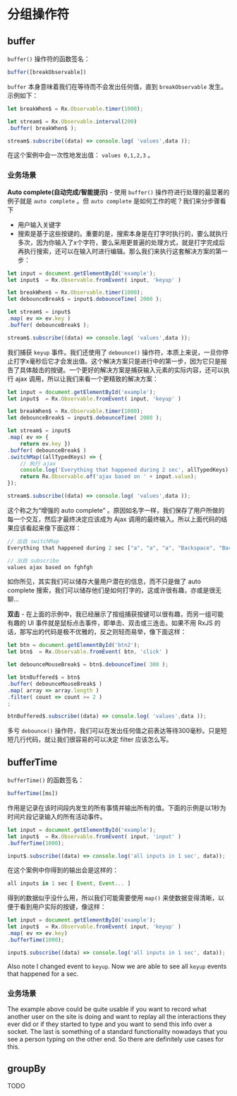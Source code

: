 # 分组操作符

## buffer

`buffer()` 操作符的函数签名：

```javascript
buffer([breakObservable])
```

`buffer` 本身意味着我们在等待而不会发出任何值，直到 `breakObservable` 发生。示例如下：

```javascript
let breakWhen$ = Rx.Observable.timer(1000);

let stream$ = Rx.Observable.interval(200)
.buffer( breakWhen$ );

stream$.subscribe((data) => console.log( 'values',data ));
```

在这个案例中会一次性地发出值： `values 0,1,2,3` 。

### 业务场景

**Auto complete(自动完成/智能提示)** - 使用 `buffer()` 操作符进行处理的最显著的例子就是 `auto complete` 。但 `auto complete` 是如何工作的呢？我们来分步骤看下

  * 用户输入关键字
  * 搜索是基于这些按键的。重要的是，搜索本身是在打字时执行的，要么就执行多次，因为你输入了x个字符，要么采用更普遍的处理方式，就是打字完成后再执行搜索，还可以在输入时进行编辑。那么我们来执行这套解决方案的第一步：

```javascript
let input = document.getElementById('example');
let input$  = Rx.Observable.fromEvent( input, 'keyup' )

let breakWhen$ = Rx.Observable.timer(1000);
let debounceBreak$ = input$.debounceTime( 2000 );

let stream$ = input$
.map( ev => ev.key )
.buffer( debounceBreak$ );

stream$.subscribe((data) => console.log( 'values',data ));
```

我们捕获 `keyup` 事件。我们还使用了 `debounce()` 操作符，本质上来说，一旦你停止打字x毫秒后它才会发出值。这个解决方案只是进行中的第一步，因为它只是报告了具体敲击的按键。一个更好的解决方案是捕获输入元素的实际内容，还可以执行 ajax 调用，所以让我们来看一个更精致的解决方案：

```javascript
let input = document.getElementById('example');
let input$  = Rx.Observable.fromEvent( input, 'keyup' )

let breakWhen$ = Rx.Observable.timer(1000);
let debounceBreak$ = input$.debounceTime( 2000 );

let stream$ = input$
.map( ev => {
    return ev.key })
.buffer( debounceBreak$ )
.switchMap((allTypedKeys) => {
    // 执行 ajax
    console.log('Everything that happened during 2 sec', allTypedKeys)
    return Rx.Observable.of('ajax based on ' + input.value);
});

stream$.subscribe((data) => console.log( 'values',data ));
```

这个称之为“增强的 auto complete” 。原因如名字一样，我们保存了用户所做的每一个交互，然后才最终决定应该成为 Ajax 调用的最终输入。所以上面代码的结果应该看起来像下面这样：

```javascript
// 出自 switchMap
Everything that happened during 2 sec ["a", "a", "a", "Backspace", "Backspace", "Backspace", "Backspace", "b", "b", "Backspace", "Backspace", "Backspace", "f", "g", "h", "f", "h", "g"]

// 出自 subscribe
values ajax based on fghfgh
```

如你所见，其实我们可以储存大量用户潜在的信息，而不只是做了 auto complete 搜索，我们可以储存他们是如何打字的，这或许很有趣，亦或是很无聊...

**双击** - 在上面的示例中，我已经展示了按组捕获按键可以很有趣，而另一组可能有趣的 UI 事件就是鼠标点击事件，即单击、双击或三连击。如果不用 RxJS 的话，那写出的代码是极不优雅的，反之则轻而易举，像下面这样：

```javascript
let btn = document.getElementById('btn2');
let btn$  = Rx.Observable.fromEvent( btn, 'click' )

let debounceMouseBreak$ = btn$.debounceTime( 300 );

let btnBuffered$ = btn$
.buffer( debounceMouseBreak$ )
.map( array => array.length )
.filter( count => count >= 2 )
;

btnBuffered$.subscribe((data) => console.log( 'values',data ));
```

多亏 `debounce()` 操作符，我们可以在发出任何值之前表达等待300毫秒。只是短短几行代码，就让我们很容易的可以决定 filter 应该怎么写。

## bufferTime

`bufferTime()` 的函数签名：

```javascript
bufferTime([ms])
```

作用是记录在该时间段内发生的所有事情并输出所有的值。下面的示例是以1秒为时间片段记录输入的所有活动事件。

```javascript
let input = document.getElementById('example');
let input$  = Rx.Observable.fromEvent( input, 'input' )
.bufferTime(1000);

input$.subscribe((data) => console.log('all inputs in 1 sec', data));
```

在这个案例中你得到的输出会是这样的：

```javascript
all inputs in 1 sec [ Event, Event... ]
```

得到的数据似乎没什么用，所以我们可能需要使用 `map()` 来使数据变得清晰，以便于看到用户实际的按键，像这样：

```javascript
let input = document.getElementById('example');
let input$  = Rx.Observable.fromEvent( input, 'keyup' )
.map( ev => ev.key)
.bufferTime(1000);

input$.subscribe((data) => console.log('all inputs in 1 sec', data));
```

Also note I changed event to `keyup`. Now we are able to see all `keyup` events that happened for a sec.

### 业务场景

The example above could be quite usable if you want to record what another user on the site is doing and want to replay all the interactions they ever did or if they started to type and you want to send this info over a socket. The last is something of a standard functionality nowadays that you see a person typing on the other end. So there are definitely use cases for this.

## groupBy

TODO
